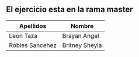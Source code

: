   ## El ejercicio esta en la rama master
| Apellidos | Nombre |
| -------|------ |
|Leon Taza | Brayan Angel |
|Robles Sancehez | Britney Sheyla |
